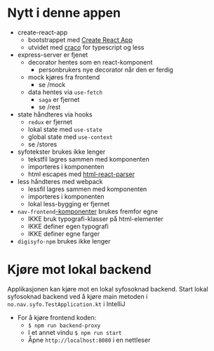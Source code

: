 # Nytt i denne appen

* create-react-app
    * bootstrappet med [Create React App](https://github.com/facebook/create-react-app)
    * utvidet med [craco](https://github.com/gsoft-inc/craco) for typescript og less
* express-server er fjenet
    * decorator hentes som en react-komponent
        * personbrukers nye decorator når den er ferdig
    * mock kjøres fra frontend
        * se /mock
    * data hentes via `use-fetch`
        * `saga` er fjernet
        * se /rest
* state håndteres via hooks
    * `redux` er fjernet
    * lokal state med `use-state`
    * global state med `use-context`
    * se /stores
* syfotekster brukes ikke lenger
    * tekstfil lagres sammen med komponenten
    * importeres i komponenten
    * html escapes med [html-react-parser](https://github.com/remarkablemark/html-react-parser)
* less håndteres med webpack
    * lessfil lagres sammen med komponenten
    * importeres i komponenten
    * lokal less-bygging er fjernet
* `nav-frontend`[-komponenter](https://design.nav.no/components) brukes fremfor egne
    * IKKE bruk typografi-klasser på html-elementer
    * IKKE definer egen typografi
    * IKKE definer egne farger
* `digisyfo-npm` brukes ikke lenger

# Kjøre mot lokal backend
Applikasjonen kan kjøre mot en lokal syfosoknad backend.
Start lokal syfosoknad backend ved å kjøre main metoden i `no.nav.syfo.TestApplication.kt` i IntelliJ

* For å kjøre frontend koden: 
    - `$ npm run backend-proxy`
    - I et annet vindu `$ npm run start`
    - Åpne `http://localhost:8080` i en nettleser
